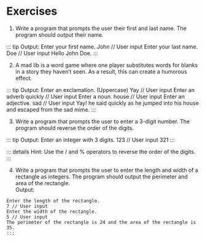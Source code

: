 # Exercises

1. Write a program that prompts the user their first and last name. The program should output their name.  

::: tip Output:
Enter your first name.
John // User input
Enter your last name.
Doe // User input
Hello John Doe.
:::

2. A mad lib is a word game where one player substitutes words for blanks in a story they haven’t seen. As a result, this can create a humorous effect.  

::: tip Output:
Enter an exclamation. (Uppercase)
Yay // User input
Enter an adverb
quickly // User input
Enter a noun.
house // User input
Enter an adjective.
sad // User input
Yay! he said quickly as he jumped into his house and escaped from the sad mime.
:::

3. Write a program that prompts the user to enter a 3-digit number.  The program should reverse the order of the digits.  

::: tip Output:
Enter an integer with 3 digits.
123 // User input
321
:::

::: details Hint:
Use the / and % operators to reverse the order of the digits.
:::

4. Write a program that prompts the user to enter the length and width of a rectangle as integers.  The program should output the perimeter and area of the rectangle.  
Output:
```
Enter the length of the rectangle.
7 // User input
Enter the width of the rectangle.
5 // User input
The perimeter of the rectangle is 24 and the area of the rectangle is 35.
:::